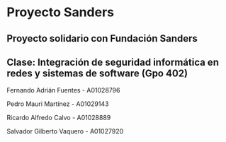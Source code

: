 # Proyecto Sanders

## Proyecto solidario con Fundación Sanders
## Clase: Integración de seguridad informática en redes y sistemas de software (Gpo 402)

Fernando Adrián Fuentes - A01028796

Pedro Mauri Martínez - A01029143

Ricardo Alfredo Calvo - A01028889

Salvador Gilberto Vaquero - A01027920
